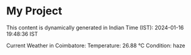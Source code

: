 # My Project

This content is dynamically generated in Indian Time (IST): 2024-01-16 19:48:36 IST


Current Weather in Coimbatore:
Temperature: 26.88 °C
Condition: haze
